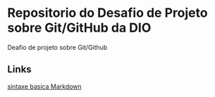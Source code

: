 #  Repositorio do Desafio de Projeto  sobre  Git/GitHub da DIO

Deafio de projeto sobre Git/Github
## Links 
[sintaxe basica  Markdown](https://www.youtube.com/watch?v=Wj_1cGqy8js)

